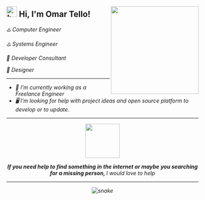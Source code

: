 <h2> 
<img src = "https://user-images.githubusercontent.com/1303154/88677602-1635ba80-d120-11ea-84d8-d263ba5fc3c0.gif" width = "28px" alt = "hola "> Hi, I'm Omar Tello! 
<img align='right' src="https://media.giphy.com/media/VgCDAzcKvsR6OM0uWg/giphy.gif" width="230">
</h2>
<p><em>♨️ Computer Engineer </p>
<p><em>♨️ Systems Engineer </p>
<p><em>📡 Developer Consultant </p>
<p><em>🧩 Designer </p>

--------------------

- 🔭 I’m currently working as a Freelance Engineer
- 🖥️ I’m looking for help with project ideas and open source platform to develop or to update.

--------------------
<p align="center">
 <img src="https://media.giphy.com/media/mGcNjsfWAjY5AEZNw6/giphy.gif" width="90"></center>
</p>
  
<p align='center'>
<em>
<b>If you need help to find something in the internet or maybe you searching for a missing person,
</b> I would love to help 
</em>
</p>

--------------------  
<p align="center">
  <img src="https://github.com/ishikkkkaaaa/ishikkkkaaaa/raw/output/github-contribution-grid-snake.svg" alt="snake"></center>
</p>

<!-- <p align="center"><img src="https://media.giphy.com/media/d88hjzGrmHBWHfmtjb/giphy.gif" alt="Synthwave" height="370" width="800"></p> -->
<!-- <img src="https://pickywallpapers.com/img/2018/2/firewatch-4k-widescreen-wallpaper-412-419-hd-wallpapers.jpg"/> -->


